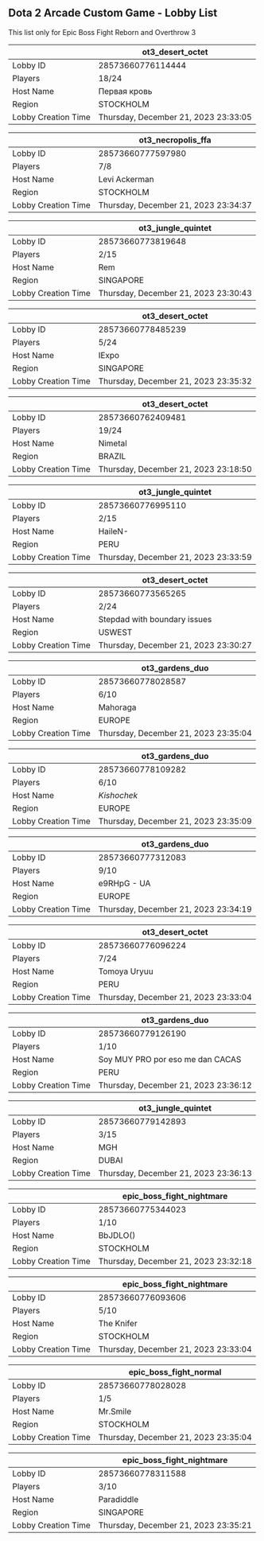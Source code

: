 ## Dota 2 Arcade Custom Game - Lobby List

This list only for Epic Boss Fight Reborn and Overthrow 3

|  | ot3_desert_octet |
| ------ | ------ |
| Lobby ID | 28573660776114444 |
| Players | 18/24 |
| Host Name | Первая кровь |
| Region | STOCKHOLM |
| Lobby Creation Time | Thursday, December 21, 2023 23:33:05 |


|  | ot3_necropolis_ffa |
| ------ | ------ |
| Lobby ID | 28573660777597980 |
| Players | 7/8 |
| Host Name | Levi Ackerman |
| Region | STOCKHOLM |
| Lobby Creation Time | Thursday, December 21, 2023 23:34:37 |


|  | ot3_jungle_quintet |
| ------ | ------ |
| Lobby ID | 28573660773819648 |
| Players | 2/15 |
| Host Name | Rem || JeJunggerHunt12 |
| Region | SINGAPORE |
| Lobby Creation Time | Thursday, December 21, 2023 23:30:43 |


|  | ot3_desert_octet |
| ------ | ------ |
| Lobby ID | 28573660778485239 |
| Players | 5/24 |
| Host Name | IExpo |
| Region | SINGAPORE |
| Lobby Creation Time | Thursday, December 21, 2023 23:35:32 |


|  | ot3_desert_octet |
| ------ | ------ |
| Lobby ID | 28573660762409481 |
| Players | 19/24 |
| Host Name | Nimetal |
| Region | BRAZIL |
| Lobby Creation Time | Thursday, December 21, 2023 23:18:50 |


|  | ot3_jungle_quintet |
| ------ | ------ |
| Lobby ID | 28573660776995110 |
| Players | 2/15 |
| Host Name | HaileN- |
| Region | PERU |
| Lobby Creation Time | Thursday, December 21, 2023 23:33:59 |


|  | ot3_desert_octet |
| ------ | ------ |
| Lobby ID | 28573660773565265 |
| Players | 2/24 |
| Host Name | Stepdad with boundary issues |
| Region | USWEST |
| Lobby Creation Time | Thursday, December 21, 2023 23:30:27 |


|  | ot3_gardens_duo |
| ------ | ------ |
| Lobby ID | 28573660778028587 |
| Players | 6/10 |
| Host Name | Mahoraga |
| Region | EUROPE |
| Lobby Creation Time | Thursday, December 21, 2023 23:35:04 |


|  | ot3_gardens_duo |
| ------ | ------ |
| Lobby ID | 28573660778109282 |
| Players | 6/10 |
| Host Name | _Kishochek_ |
| Region | EUROPE |
| Lobby Creation Time | Thursday, December 21, 2023 23:35:09 |


|  | ot3_gardens_duo |
| ------ | ------ |
| Lobby ID | 28573660777312083 |
| Players | 9/10 |
| Host Name | e9RHpG - UA |
| Region | EUROPE |
| Lobby Creation Time | Thursday, December 21, 2023 23:34:19 |


|  | ot3_desert_octet |
| ------ | ------ |
| Lobby ID | 28573660776096224 |
| Players | 7/24 |
| Host Name | Tomoya Uryuu |
| Region | PERU |
| Lobby Creation Time | Thursday, December 21, 2023 23:33:04 |


|  | ot3_gardens_duo |
| ------ | ------ |
| Lobby ID | 28573660779126190 |
| Players | 1/10 |
| Host Name | Soy MUY PRO por eso me dan CACAS |
| Region | PERU |
| Lobby Creation Time | Thursday, December 21, 2023 23:36:12 |


|  | ot3_jungle_quintet |
| ------ | ------ |
| Lobby ID | 28573660779142893 |
| Players | 3/15 |
| Host Name | MGH |
| Region | DUBAI |
| Lobby Creation Time | Thursday, December 21, 2023 23:36:13 |


|  | epic_boss_fight_nightmare |
| ------ | ------ |
| Lobby ID | 28573660775344023 |
| Players | 1/10 |
| Host Name | BbJDLO() |
| Region | STOCKHOLM |
| Lobby Creation Time | Thursday, December 21, 2023 23:32:18 |


|  | epic_boss_fight_nightmare |
| ------ | ------ |
| Lobby ID | 28573660776093606 |
| Players | 5/10 |
| Host Name | The Knifer |
| Region | STOCKHOLM |
| Lobby Creation Time | Thursday, December 21, 2023 23:33:04 |


|  | epic_boss_fight_normal |
| ------ | ------ |
| Lobby ID | 28573660778028028 |
| Players | 1/5 |
| Host Name | Mr.Smile |
| Region | STOCKHOLM |
| Lobby Creation Time | Thursday, December 21, 2023 23:35:04 |


|  | epic_boss_fight_nightmare |
| ------ | ------ |
| Lobby ID | 28573660778311588 |
| Players | 3/10 |
| Host Name | Paradiddle |
| Region | SINGAPORE |
| Lobby Creation Time | Thursday, December 21, 2023 23:35:21 |


